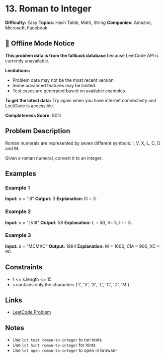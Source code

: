 # 13. Roman to Integer

**Difficulty:** Easy
**Topics:** Hash Table, Math, String
**Companies:** Amazon, Microsoft, Facebook

## 📱 Offline Mode Notice

**This problem data is from the fallback database** because LeetCode API is currently unavailable.

**Limitations:**
- Problem data may not be the most recent version
- Some advanced features may be limited
- Test cases are generated based on available examples

**To get the latest data:** Try again when you have internet connectivity and LeetCode is accessible.

**Completeness Score:** 80%

## Problem Description

Roman numerals are represented by seven different symbols: I, V, X, L, C, D and M.

Given a roman numeral, convert it to an integer.

## Examples

### Example 1
**Input:** s = "III"
**Output:** 3
**Explanation:** III = 3.

### Example 2
**Input:** s = "LVIII"
**Output:** 58
**Explanation:** L = 50, V= 5, III = 3.

### Example 3
**Input:** s = "MCMXC"
**Output:** 1994
**Explanation:** M = 1000, CM = 900, XC = 90.

## Constraints

- 1 <= s.length <= 15
- s contains only the characters ('I', 'V', 'X', 'L', 'C', 'D', 'M')



## Links

- [LeetCode Problem](https://leetcode.com/problems/roman-to-integer/)

## Notes

- Use `lct test roman-to-integer` to run tests
- Use `lct hint roman-to-integer` for hints
- Use `lct open roman-to-integer` to open in browser